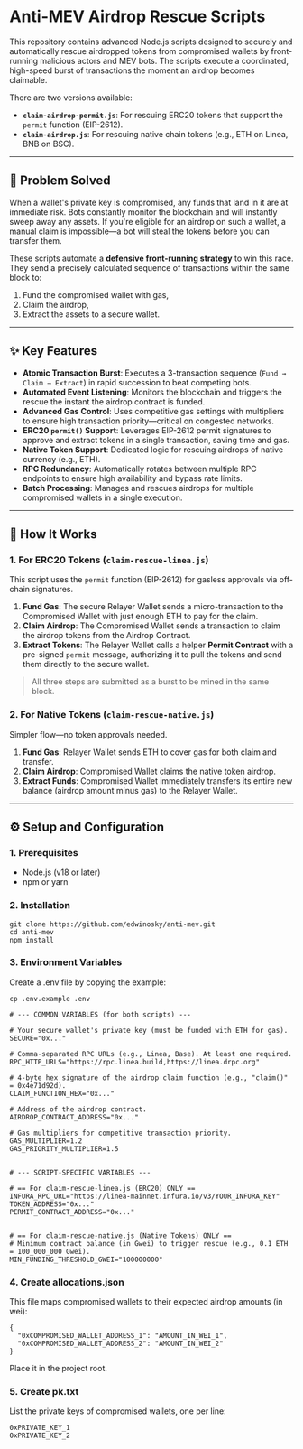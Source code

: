# Anti-MEV Airdrop Rescue Scripts

This repository contains advanced Node.js scripts designed to securely and automatically rescue airdropped tokens from compromised wallets by front-running malicious actors and MEV bots. The scripts execute a coordinated, high-speed burst of transactions the moment an airdrop becomes claimable.

There are two versions available:

- **`claim-airdrop-permit.js`**: For rescuing ERC20 tokens that support the `permit` function (EIP-2612).
- **`claim-airdrop.js`**: For rescuing native chain tokens (e.g., ETH on Linea, BNB on BSC).

---

## 🚀 Problem Solved

When a wallet's private key is compromised, any funds that land in it are at immediate risk. Bots constantly monitor the blockchain and will instantly sweep away any assets. If you're eligible for an airdrop on such a wallet, a manual claim is impossible—a bot will steal the tokens before you can transfer them.

These scripts automate a **defensive front-running strategy** to win this race. They send a precisely calculated sequence of transactions within the same block to:
1. Fund the compromised wallet with gas,
2. Claim the airdrop,
3. Extract the assets to a secure wallet.

---

## ✨ Key Features

- **Atomic Transaction Burst**: Executes a 3-transaction sequence (`Fund → Claim → Extract`) in rapid succession to beat competing bots.
- **Automated Event Listening**: Monitors the blockchain and triggers the rescue the instant the airdrop contract is funded.
- **Advanced Gas Control**: Uses competitive gas settings with multipliers to ensure high transaction priority—critical on congested networks.
- **ERC20 `permit()` Support**: Leverages EIP-2612 permit signatures to approve and extract tokens in a single transaction, saving time and gas.
- **Native Token Support**: Dedicated logic for rescuing airdrops of native currency (e.g., ETH).
- **RPC Redundancy**: Automatically rotates between multiple RPC endpoints to ensure high availability and bypass rate limits.
- **Batch Processing**: Manages and rescues airdrops for multiple compromised wallets in a single execution.

---

## 🔧 How It Works

### 1. For ERC20 Tokens (`claim-rescue-linea.js`)

This script uses the `permit` function (EIP-2612) for gasless approvals via off-chain signatures.

1. **Fund Gas**: The secure Relayer Wallet sends a micro-transaction to the Compromised Wallet with just enough ETH to pay for the claim.
2. **Claim Airdrop**: The Compromised Wallet sends a transaction to claim the airdrop tokens from the Airdrop Contract.
3. **Extract Tokens**: The Relayer Wallet calls a helper **Permit Contract** with a pre-signed `permit` message, authorizing it to pull the tokens and send them directly to the secure wallet.

> All three steps are submitted as a burst to be mined in the same block.

### 2. For Native Tokens (`claim-rescue-native.js`)

Simpler flow—no token approvals needed.

1. **Fund Gas**: Relayer Wallet sends ETH to cover gas for both claim and transfer.
2. **Claim Airdrop**: Compromised Wallet claims the native token airdrop.
3. **Extract Funds**: Compromised Wallet immediately transfers its entire new balance (airdrop amount minus gas) to the Relayer Wallet.

---

## ⚙️ Setup and Configuration

### 1. Prerequisites

- Node.js (v18 or later)
- npm or yarn

### 2. Installation
```
git clone https://github.com/edwinosky/anti-mev.git
cd anti-mev
npm install
```

### 3. Environment Variables

Create a .env file by copying the example:
```
cp .env.example .env

# --- COMMON VARIABLES (for both scripts) ---

# Your secure wallet's private key (must be funded with ETH for gas).
SECURE="0x..."

# Comma-separated RPC URLs (e.g., Linea, Base). At least one required.
RPC_HTTP_URLS="https://rpc.linea.build,https://linea.drpc.org"

# 4-byte hex signature of the airdrop claim function (e.g., "claim()" = 0x4e71d92d).
CLAIM_FUNCTION_HEX="0x..."

# Address of the airdrop contract.
AIRDROP_CONTRACT_ADDRESS="0x..."

# Gas multipliers for competitive transaction priority.
GAS_MULTIPLIER=1.2
GAS_PRIORITY_MULTIPLIER=1.5


# --- SCRIPT-SPECIFIC VARIABLES ---

# == For claim-rescue-linea.js (ERC20) ONLY ==
INFURA_RPC_URL="https://linea-mainnet.infura.io/v3/YOUR_INFURA_KEY"
TOKEN_ADDRESS="0x..."
PERMIT_CONTRACT_ADDRESS="0x..."


# == For claim-rescue-native.js (Native Tokens) ONLY ==
# Minimum contract balance (in Gwei) to trigger rescue (e.g., 0.1 ETH = 100_000_000 Gwei).
MIN_FUNDING_THRESHOLD_GWEI="100000000"
```
### 4. Create allocations.json
This file maps compromised wallets to their expected airdrop amounts (in wei):

```
{
  "0xCOMPROMISED_WALLET_ADDRESS_1": "AMOUNT_IN_WEI_1",
  "0xCOMPROMISED_WALLET_ADDRESS_2": "AMOUNT_IN_WEI_2"
}
```
Place it in the project root.

### 5. Create pk.txt
List the private keys of compromised wallets, one per line:
```
0xPRIVATE_KEY_1
0xPRIVATE_KEY_2
```
